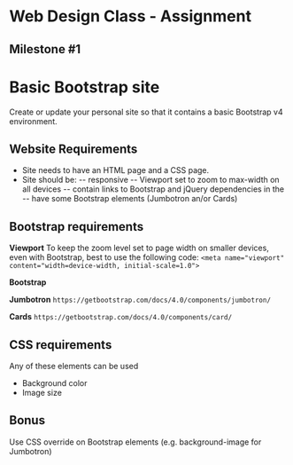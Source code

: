 # Web Design Class - Assignment

## Milestone #1

# Basic Bootstrap site

Create or update your personal site so that it contains a basic Bootstrap v4 environment.

## Website Requirements

- Site needs to have an HTML page and a CSS page.
- Site should be:
-- responsive
-- Viewport set to zoom to max-width on all devices
-- contain links to Bootstrap and jQuery dependencies in the <head>
-- have some Bootstrap elements (Jumbotron an/or Cards)


## Bootstrap requirements
**Viewport**
To keep the zoom level set to page width on smaller devices, even with Bootstrap, best to use the following code:
```<meta name="viewport" content="width=device-width, initial-scale=1.0">```

**Bootstrap**

**Jumbotron**
```https://getbootstrap.com/docs/4.0/components/jumbotron/```

**Cards**
```https://getbootstrap.com/docs/4.0/components/card/```

## CSS requirements
Any of these elements can be used
- Background color
- Image size

## Bonus
Use CSS override on Bootstrap elements (e.g. background-image for Jumbotron) 
